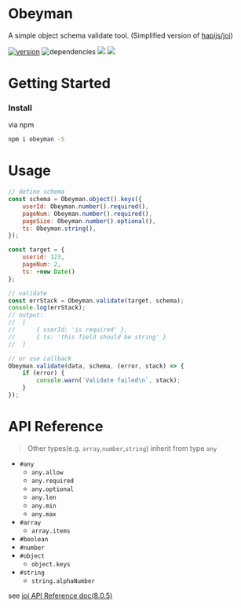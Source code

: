 # Obeyman

A simple object schema validate tool.
(Simplified version of [hapijs/joi](https://github.com/hapijs/joi))

[![version](https://img.shields.io/npm/v/obeyman.svg)](https://github.com/CalvinVon/Obeyman)
![dependencies](https://img.shields.io/david/CalvinVon/obeyman.svg)
[![](https://img.shields.io/npm/dt/obeyman.svg)](https://github.com/CalvinVon/Obeyman)
[![](https://img.shields.io/github/size/CalvinVon/Obeyman/dist/obeyman.min.js.svg?label=minified%20size)](https://github.com/CalvinVon/Obeyman/blob/master/dist/obeyman.min.js)



# Getting Started

### Install

via npm

```bash
npm i obeyman -S
```

# Usage

```js
// define schema
const schema = Obeyman.object().keys({
    userId: Obeyman.number().required(),
    pageNum: Obeyman.number().required(),
    pageSize: Obeyman.number().optional(),
    ts: Obeyman.string(),
});

const target = {
    userid: 123,
    pageNum: 2,
    ts: +new Date()
};

// validate
const errStack = Obeyman.validate(target, schema);
console.log(errStack);
// output: 
//  [
//      { userId: 'is required' },
//      { ts: 'this field should be string' }
//  ]

// or use callback
Obeyman.validate(data, schema, (error, stack) => {
    if (error) {
        console.warn(`Validate failed\n`, stack);
    }
});
```

# API Reference
> Other types(e.g. `array`,`number`,`string`) inherit from  type `any`
- `#any`
    - `any.allow`
    - `any.required`
    - `any.optional`
    - `any.len`
    - `any.min`
    - `any.max`
- `#array`
    - `array.items`
- `#boolean`
- `#number`
- `#object`
    - `object.keys`
- `#string`
    - `string.alphaNumber`

see [joi API Reference doc(8.0.5)](https://github.com/hapijs/joi/blob/v8.0.5/API.md)